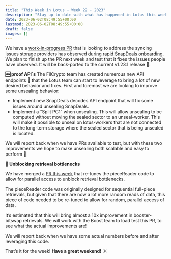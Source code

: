 ```yaml
---
title: "This Week in Lotus - Week 22 - 2023"
description: "Stay up to date with what has happened in Lotus this week"
date: 2023-06-02T08:49:55+00:00
lastmod: 2023-06-02T08:49:55+00:00
draft: false
images: []
---
```


We have a [work-in-progress PR](https://github.com/filecoin-project/lotus/pull/10943) that is looking to address the syncing issues storage providers has observed [during rapid SnapDeals onboarding.](https://github.com/filecoin-project/lotus/discussions/10907) We plan to finish up the PR next week and test that it fixes the issues people have observed. It will be back-ported to the current v1.23.1 release :train2:.

**:new: proof API´s**
The FilCrypto team has created numerous new API endpoints :blue_heart: that the Lotus team can start to leverage to bring a lot of new desired behavior and fixes. First and foremost we are looking to improve some unsealing behavior:

- Implement new SnapDeals decodes API endpoint that will fix some issues around unsealing SnapDeals.
- Implement a “Split PC1” when unsealing. This will allow unsealing to be computed without moving the sealed sector to an unseal-worker. This will make it possible to unseal on lotus-workers that are not connected to the long-term storage where the sealed sector that is being unsealed is located.

We will report back when we have PRs available to test, but with these two improvements we hope to make unsealing both scalable and easy to perform :rocket:

**:champagne: Unblocking retrieval bottlenecks**

We have merged a [PR this week](https://github.com/filecoin-project/lotus/pull/10913) that re-tunes the pieceReader code to allow for parallel access to unblock retrieval bottlenecks.

The pieceReader code was originally designed for sequential full-piece retrievals, but given that there are now a lot more random reads of data, this piece of code needed to be re-tuned to allow for random, parallel access of data.

It’s estimated that this will bring almost a 10x improvement in booster-bitswap retrievals. We will work with the Boost team to load test this PR, to see what the actual improvements are!

We will report back when we have some actual numbers before and after leveraging this code.

That’s it for the week! **Have a great weekend!** :sunny: